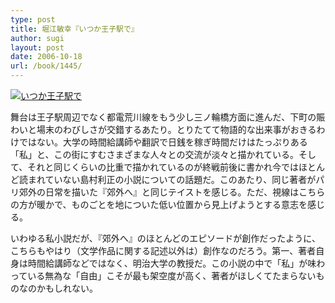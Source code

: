 ```yaml
---
type: post
title: 堀江敏幸『いつか王子駅で』
author: sugi
layout: post
date: 2006-10-18
url: /book/1445/
---
```

<a href="http://www.amazon.co.jp/exec/obidos/ASIN/4101294712/chezsugi-22/ref=nosim/" onclick="_gaq.push(['_trackEvent', 'outbound-article', 'http://www.amazon.co.jp/exec/obidos/ASIN/4101294712/chezsugi-22/ref=nosim/', '']);" name="amazletlink" target="_blank"><img src="http://i2.wp.com/ec2.images-amazon.com/images/I/5104VQ4K4VL.SL160.jpg?w=660" alt="いつか王子駅で" class="alignleft" data-recalc-dims="1" /></a>

舞台は王子駅周辺でなく都電荒川線をもう少し三ノ輪橋方面に進んだ、下町の賑わいと場末のわびしさが交錯するあたり。とりたてて物語的な出来事がおきるわけではない。大学の時間給講師や翻訳で日銭を稼ぎ時間だけはたっぷりある「私」と、この街にすむさまざまな人々との交流が淡々と描かれている。そして、それと同じくらいの比重で描かれているのが終戦前後に書かれ今ではほとんど読まれていない島村利正の小説についての話題だ。このあたり、同じ著者がパリ郊外の日常を描いた『郊外へ』と同じテイストを感じる。ただ、視線はこちらの方が暖かで、ものごとを地についた低い位置から見上げようとする意志を感じる。

いわゆる私小説だが、『郊外へ』のほとんどのエピソードが創作だったように、こちらもやはり（文学作品に関する記述以外は）創作なのだろう。第一、著者自身は時間給講師などではなく、明治大学の教授だ。この小説の中で「私」が味わっている無為な「自由」こそが最も架空度が高く、著者がほしくてたまらないものなのかもしれない。

